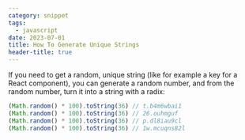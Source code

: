 ```yaml
---
category: snippet
tags:
  - javascript
date: 2023-07-01
title: How To Generate Unique Strings
header-title: true
---
```


If you need to get a random, unique string (like for example a key for a React component), you can generate a random number, and from the random number, turn it into a string with a radix:

```javascript
(Math.random() * 100).toString(36) // t.b4m6wbai1
(Math.random() * 100).toString(36) // 26.ouhmguf
(Math.random() * 100).toString(36) // p.dl8iau9cl
(Math.random() * 100).toString(36) // 1w.mcuqns82l
```